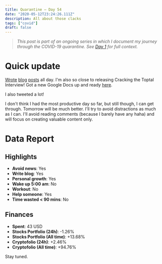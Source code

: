 ```yaml
---
title: Quarantine — Day 54
date: "2020-05-12T23:24:26.111Z"
description: All about those clacks
tags: ["covid"]
draft: false
---
```


> *This post is part of an ongoing series in which I document my journey through the COVID-19 quarantine. See [Day 1](/quarantine/quarantine-day-1) for full context.*

<div class="divider"></div>

# Quick update

[Wrote](https://dev.to/caroso1222/how-did-you-land-your-first-job-as-a-junior-hm9) [blog](../the-absolute-best-way-to-show-work-experience-in-your-resume) [posts](../how-to-add-colons-to-your-gatsby-post-title) all day. I'm also so close to releasing Cracking the Toptal Interview! Got a new Google Docs up and ready [here](https://docs.google.com/document/d/1lCw1QnUjDc-mKTfIMRcTWZPTFk9KRPMjeXlK4tHwXks/edit).

I also tweeted a lot!

I don't think I had the most productive day so far, but still though, I can get through. Tomorrow will be much better. I'll try to avoid distractions as much as I can. I'll avoid reading comments (because I barely have any haha) and will focus on creating valuable content only.

<div class="divider"></div>

# Data Report

## Highlights

* **Avoid news**: Yes
* **Write blog**: Yes
* **Personal growth**: Yes
* **Wake up 5:00 am**: No
* **Workout**: No
* **Help someone**: Yes
* **Time wasted < 90 mins**: No

## Finances

* **Spent**: 43 USD
* **Stocks Portfolio (24h)**: -1.26%
* **Stocks Portfolio (All time)**: +13.68%
* **Cryptofolio (24h)**: +2.46%
* **Cryptofolio (All time)**: +94.76%

<div class="divider"></div>

Stay tuned.
